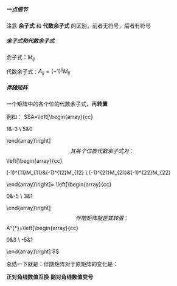 ##### 一点细节
注意 **余子式** 和 **代数余子式** 的区别，前者无符号，后者有符号


##### 余子式和代数余子式

余子式：$M_{ij}$

代数余子式：$A_{ij}=(-1)^{ij}M_{ij}$

##### 伴随矩阵
一个矩阵中的各个位的代数余子式，再**转置**

例如：
$$A=\left[\begin{array}{cc}

1&-3 \\
5&0

\end{array}\right]
$$
其各个位置代数余子式为：
$$\left[\begin{array}{cc}

(-1)^{11}M_{11}&(-1)^{12}M_{12} \\
(-1)^{21}M_{21}&(-1)^{22}M_{22}

\end{array}\right]=
\left[\begin{array}{cc}

0&-5 \\
3&1

\end{array}\right]
$$
伴随矩阵就是其转置：
$$A^{*}=\left[\begin{array}{cc}

0&3 \\
-5&1

\end{array}\right]
$$

总结一下就是：伴随矩阵对于原矩阵的变化是：

**正对角线数值互换**
**副对角线数值变号**